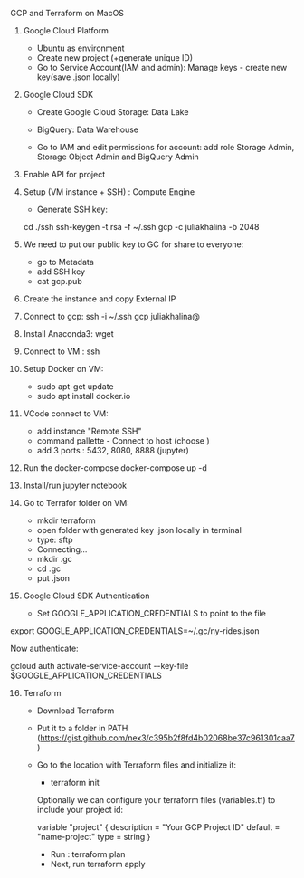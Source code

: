 GCP and Terraform on MacOS

1. Google Cloud Platform
   - Ubuntu as environment
   - Create new project (+generate unique ID)
   - Go to Service Account(IAM and admin): Manage keys - create new key(save .json locally)

2. Google Cloud SDK
   - Create Google Cloud Storage: Data Lake
   - BigQuery: Data Warehouse

   - Go to IAM and edit permissions for account: add role Storage Admin, Storage Object Admin and BigQuery Admin

3. Enable API for project
4. Setup (VM instance + SSH) : Compute Engine
   - Generate SSH key:

    cd ./ssh
    ssh-keygen -t rsa -f ~/.ssh gcp -c juliakhalina -b 2048
    
5. We need to put our public key to GC for share to everyone:
   - go to Metadata
   - add SSH key
   - cat gcp.pub

6. Create the instance and copy External IP
7. Connect to gcp:
    ssh -i ~/.ssh gcp juliakhalina@<External IP>

8. Install Anaconda3: wget <link to the file>
9. Connect to VM : ssh <name-vm>
10. Setup Docker on VM:
    - sudo apt-get update
    - sudo apt install docker.io
11. VCode connect to VM: 
    - add instance "Remote SSH"
    - command pallette - Connect to host (choose <name-vm>)
    - add 3 ports : 5432, 8080, 8888 (jupyter)

12. Run the docker-compose 
    docker-compose up -d

13. Install/run jupyter notebook

14. Go to Terrafor folder on VM:
    - mkdir terraform
    - open folder with generated key .json locally in terminal
    - type: sftp <name-vm> 
    - Connecting...
    - mkdir .gc
    - cd .gc
    - put .json

15. Google Cloud SDK Authentication
    - Set GOOGLE_APPLICATION_CREDENTIALS to point to the file

export GOOGLE_APPLICATION_CREDENTIALS=~/.gc/ny-rides.json

Now authenticate:

gcloud auth activate-service-account --key-file $GOOGLE_APPLICATION_CREDENTIALS

16. Terraform

    - Download Terraform
    - Put it to a folder in PATH (https://gist.github.com/nex3/c395b2f8fd4b02068be37c961301caa7)
    - Go to the location with Terraform files and initialize it:

        - terraform init

        Optionally we can configure your terraform files (variables.tf) to include your project id:

        variable "project" {
        description = "Your GCP Project ID"
        default = "name-project"
        type = string
        }

        - Run : terraform plan
        - Next, run terraform apply